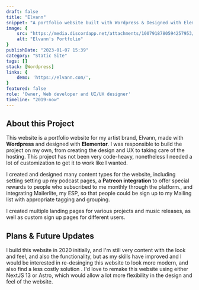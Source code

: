 ```yaml
---
draft: false
title: "Elvann"
snippet: "A portfolio website built with Wordpress & Designed with Elementor."
image: {
    src: "https://media.discordapp.net/attachments/1007918780594257953/1197996922171052124/elvann-website.png?ex=65bd4c93&is=65aad793&hm=beac02d1196a6d8daea6108687f493ac750fe0d88144daf45ee71e44600c4dad&=&format=webp&quality=lossless&width=1194&height=671",
    alt: "Elvann's Portfolio"
}
publishDate: "2023-01-07 15:39"
category: "Static Site"
tags: []
stack: [Wordpress]
links: {
    demo: 'https://elvann.com/',
}
featured: false
role: 'Owner, Web developer and UI/UX designer'
timeline: "2019-now"
---
```


## About this Project

This website is a portfolio website for my artist brand, Elvann, made with **Wordpress** and designed with **Elementor**.  I was responsible to build the project on my own, from creating the design and UX to taking care of the hosting.  This project has not been very code-heavy, nonetheless I needed a lot of customization to get it to work like I wanted.

I created and designed many content types for the website, including setting setting up my podcast pages, a **Patreon integration** to offer special rewards to people who subscribed to me monthly through the platform., and integrating Mailerlite, my ESP, so that people could be sign up to my Mailing list with appropriate tagging and grouping.

I created multiple landing pages for various projects and music releases, as well as custom sign up pages for different users.

## Plans & Future Updates

I build this website in 2020 initially, and I'm still very content with the look and feel, and also the functionality, but as my skills have improved and I would be interested in re-desinging this website to look more modern, and also find a less costly solution .  I'd love to remake this website using either NextJS 13 or Astro, which would allow a lot more flexibility in the design and feel of the website.